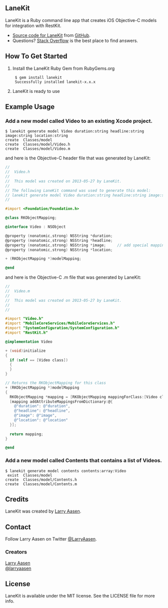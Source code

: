 ## LaneKit

LaneKit is a Ruby command line app that creates iOS Objective-C models for integration with RestKit.

- [Source code for LaneKit](https://github.com/LarryAasen/LaneKit/zipball/master) from [GitHub](http://github.com).
- Questions? [Stack Overflow](http://stackoverflow.com/questions/tagged/lanekit) is the best place to find answers.

## How To Get Started

1. Install the LaneKit Ruby Gem from RubyGems.org

        $ gem install lanekit
        Successfully installed lanekit-x.x.x
 
2. LaneKit is ready to use

## Example Usage

### Add a new model called Video to an existing Xcode project.
```
$ lanekit generate model Video duration:string headline:string image:string location:string
create  Classes/model
create  Classes/model/Video.h
create  Classes/model/Video.m
```

and here is the Objective-C header file that was generated by LaneKit:

```objective-c
//
//  Video.h
//
//  This model was created on 2013-05-27 by LaneKit.
//
// The following LaneKit command was used to generate this model:
// lanekit generate model Video duration:string headline:string image:string location:string
//

#import <Foundation/Foundation.h>

@class RKObjectMapping;

@interface Video : NSObject

@property (nonatomic,strong) NSString *duration;
@property (nonatomic,strong) NSString *headline;
@property (nonatomic,strong) NSString *image;     // add special mapping image.uri
@property (nonatomic,strong) NSString *location;

+ (RKObjectMapping *)modelMapping;

@end
```

and here is the Objective-C .m file that was generated by LaneKit:

```objective-c
//
//  Video.m
//
//  This model was created on 2013-05-27 by LaneKit.
//
//

#import "Video.h"
#import "MobileCoreServices/MobileCoreServices.h"
#import "SystemConfiguration/SystemConfiguration.h"
#import "RestKit.h"

@implementation Video

+ (void)initialize
{
  if (self == [Video class])
  {
  }
}

// Returns the RKObjectMapping for this class
+ (RKObjectMapping *)modelMapping
{
  RKObjectMapping *mapping = [RKObjectMapping mappingForClass:[Video class]];
  [mapping addAttributeMappingsFromDictionary:@{
    @"duration": @"duration",
    @"headline": @"headline",
    @"image": @"image",
    @"location": @"location"
  }];
  
  return mapping;
}

@end
```


### Add a new model called Contents that contains a list of Videos.
```
$ lanekit generate model contents contents:array:Video
 exist  Classes/model
create  Classes/model/Contents.h
create  Classes/model/Contents.m
```

## Credits

LaneKit was created by [Larry Aasen](https://github.com/larryaasen).

## Contact

Follow Larry Aasen on Twitter [@LarryAasen](https://twitter.com/LarryAasen).

### Creators

[Larry Aasen](https://github.com/larryaasen)  
[@larryaasen](https://twitter.com/larryaasen)

## License

LaneKit is available under the MIT license. See the LICENSE file for more info.
